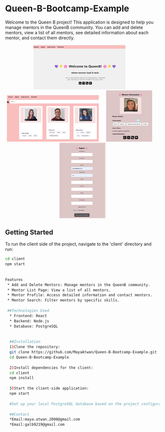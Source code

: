 # Queen-B-Bootcamp-Example

Welcome to the Queen B project! This application is designed to help you manage mentors in the QueenB community. You can add and delete mentors, view a list of all mentors, see detailed information about each mentor, and contact them directly.

<div align="center">
  <img src="https://github.com/MayaAtwan/Queen-B-Bootcamp-Example/raw/main/client/src/images/welcome.png" alt="Welcome" width="300" style="margin-right: 20px">
  <img src="https://github.com/MayaAtwan/Queen-B-Bootcamp-Example/raw/main/client/src/images/mentorlist.png" alt="Mentor List" width="300" style="margin-right: 20px">
  <img src="https://github.com/MayaAtwan/Queen-B-Bootcamp-Example/raw/main/client/src/images/mentorinfooo.png" alt="Mentor Info" width="150" style="margin-right: 20px">
  <img src="https://github.com/MayaAtwan/Queen-B-Bootcamp-Example/raw/main/client/src/images/register.png" alt="Register" width="150">
</div>

## Getting Started

To run the client side of the project, navigate to the 'client' directory and run:

```bash
cd client
npm start


Features
 * Add and Delete Mentors: Manage mentors in the QueenB community.
 * Mentor List Page: View a list of all mentors.
 * Mentor Profile: Access detailed information and contact mentors.
 * Mentor Search: Filter mentors by specific skills.

 ##Technologies Used
  * Frontend: React
  * Backend: Node.js
  * Database: PostgreSQL


  ##Installation
  1)Clone the repository:
  git clone https://github.com/MayaAtwan/Queen-B-Bootcamp-Example.git
  cd Queen-B-Bootcamp-Example

  2)Install dependencies for the client:
  cd client
  npm install

  3)Start the client-side application:
  npm start

  #Set up your local PostgreSQL database based on the project configuration.

  ##Contact
  *Email:maya.atwan.2000@gmail.com
  *Email:galb9219@gmail.com

```
